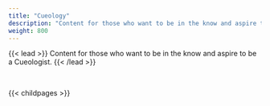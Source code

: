 ```yaml
---
title: "Cueology"
description: "Content for those who want to be in the know and aspire to be a Cueologist."
weight: 800
---
```


{{< lead >}}
Content for those who want to be in the know and aspire to be a Cueologist.
{{< /lead >}}

<br>

{{< childpages >}}
